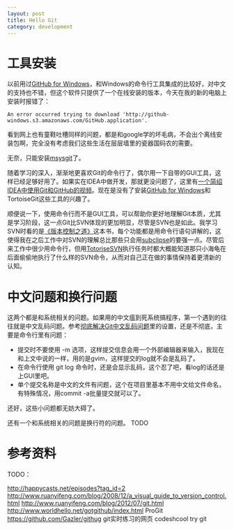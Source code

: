 ```yaml
---
layout: post
title: Hello Git
category: development
---
```


# 工具安装 #

以前用过[GitHub for Windows](http://windows.github.com/)，和Windows的命令行工具集成的比较好，对中文的支持也不错，但这个软件只提供了一个在线安装的版本，今天在我的新的电脑上安装时报错了：

	An error occurred trying to download 'http://github-windows.s3.amazonaws.com/GitHub.application'.

看到网上也有童鞋吐槽同样的问题，都是和google学的坏毛病，不会出个离线安装包啊，完全没有考虑我们这些生活在层层墙里的瓷器国码农的需要。

无奈，只能安装[msysgit](https://code.google.com/p/msysgit/)了。

随着学习的深入，渐渐地更喜欢Git的命令行了，偶尔用一下自带的GUI工具，这样已经足够好用了。如果实在IDEA中做开发，那就更没问题了，这里有[一个简绍IDEA中使用Git和GitHub的视频](http://www.youmeek.com/intellij-idea-part-viii-git-and-github/)。现在是没有了安装[GitHub for Windows](http://windows.github.com/)和TortoiseGit这些工具的兴趣了。

顺便说一下，使用命令行而不是GUI工具，可以帮助你更好地理解Git本质，尤其是学习阶段，这一点Git比SVN体现的更加明显，尽管是SVN也是如此。我学习SVN时看的是[《版本控制之道》](http://book.douban.com/subject/2038779/)这本书，每个功能都是用命令行语句讲解的，这使得我在之后工作中对SVN的理解总比那些只会用[subclipse](http://subclipse.tigris.org/svnant.html)的要强一点。尽管后来工作中很少用命令行，但用[TotoriseSVN](http://tortoisesvn.net/)执行任务时都大概能知道那只小海龟在后面偷偷地执行了什么样的SVN命令，从而对自己正在做的事情保持着更清新的认知。


# 中文问题和换行问题 #

这两个都是和系统相关的问题。如果用的中文瘟到死系统搞程序，第一个遇到的往往就是中文乱码问题。参考[彻底解决Git中文乱码问题](http://www.diguage.com/archives/26.html)里的设置，还是不彻底，主要是命令行里有问题：

- 提交时不要使用 -m 选项，这样提交信息会用一个外部编辑器来输入，我现在和上文中说的一样，用的是gvim，这样提交的log就不会是乱码了。
- 在命令行使用 git log 命令时，还是会显示乱码，这个忍了吧，看log的话还是上GUI里吧。
- 单个提交名称是中文的文件有问题，这个在项目里基本不用中文给文件命名，有特殊情况，用commit -a批量提交就可以了。

还好，这些小问题都无妨大碍了。

还有一个和系统相关的问题是换行符的问题。
TODO


# 参考资料 #

TODO：

http://happycasts.net/episodes?tag_id=2
http://www.ruanyifeng.com/blog/2008/12/a_visual_guide_to_version_control.html
http://www.ruanyifeng.com/blog/2012/07/git.html
http://www.worldhello.net/gotgithub/index.html
ProGit
https://github.com/Gazler/githug
git实时练习的网页
codeshcool try git



